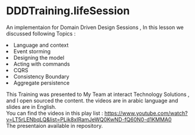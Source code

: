 # DDDTraining.lifeSession
An implementaion for Domain Driven Design Sessions , 
In this lesson we discussed following Topics : <br/>
<li>Language and context</li>
<li>Event storming</li>
<li>Designing the model</li>
<li>Acting with commands</li>
<li>CQRS</li>
<li>Consistency Boundary</li>
<li>Aggregate persistence</li>

This Training was presented to My Team at interact Technology Solutions , and I open sourced the content. the videos are in arabic language and slides are in English. 
<br/>
You can find the videos in this play list : <a>https://www.youtube.com/watch?v=LT5rLENbqLQ&list=PLik8xIRamJeWQ0KwND-fQ60N0-d1KMMA0</a>
<br/>
The presentaion available in repository.









